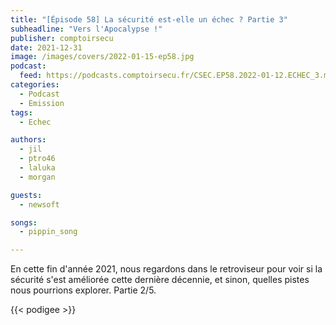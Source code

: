 ```yaml
---
title: "[Épisode 58] La sécurité est-elle un échec ? Partie 3"
subheadline: "Vers l'Apocalypse !"
publisher: comptoirsecu
date: 2021-12-31
image: /images/covers/2022-01-15-ep58.jpg
podcast:
  feed: https://podcasts.comptoirsecu.fr/CSEC.EP58.2022-01-12.ECHEC_3.m4a
categories:
  - Podcast
  - Emission
tags:
  - Echec

authors:
  - jil
  - ptro46
  - laluka
  - morgan

guests:
  - newsoft

songs:
  - pippin_song

---
```


En cette fin d'année 2021, nous regardons dans le retroviseur pour voir si la sécurité s'est améliorée cette dernière décennie, et sinon, quelles pistes nous pourrions explorer. Partie 2/5.

{{< podigee >}}


